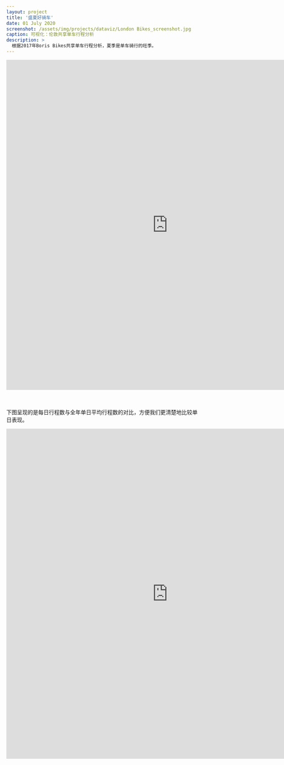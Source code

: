 ```yaml
---
layout: project
title: '盛夏好骑车'
date: 01 July 2020
screenshot: /assets/img/projects/dataviz/London Bikes_screenshot.jpg
caption: 可视化：伦敦共享单车行程分析
description: >
  根据2017年Boris Bikes共享单车行程分析，夏季是单车骑行的旺季。
---
```

<iframe seamless frameborder="0" src="
https://public.tableau.com/views/LondonBikes_16017848951530/LondonBikes_2?:embed=yes&:display_count=n&:showVizHome=no"  scrolling='yes' width=850 height=870 >
</iframe>

<br><br>
下图呈现的是每日行程数与全年单日平均行程数的对比，方便我们更清楚地比较单日表现。
<iframe seamless frameborder="0" src="
https://public.tableau.com/views/LondonBikes_AVGDifference/LondonBikes_3?:embed=yes&:display_count=n&:showVizHome=no"  scrolling='yes' width=850 height=870 >
</iframe>
